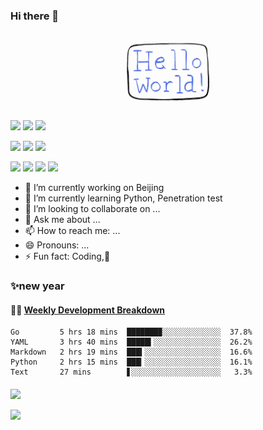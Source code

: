 ### Hi there 👋
<p align="center">
  <img src="https://github.com/intbjw/intbjw/blob/main/hello-world.gif" width="30%">
</p>

[![](https://img.shields.io/badge/MacOS-BigSur-2376bc?style=flat-square&logo=apple&logoColor=ffffff)](https://www.apple.com/)
[![](https://img.shields.io/badge/IDE-Visual%20Studio%20Code-blue?style=flat-square&logo=visual-studio-code&logoColor=ffffff)](https://code.visualstudio.com/)
[![](https://img.shields.io/badge/IDE-PyCharm-blue?style=flat-square&logo=jetbrains&logoColor=ffffff)](https://www.jetbrains.com/pycharm/) 

[![](https://img.shields.io/badge/-Python-3776AB?style=flat-square&logo=python&logoColor=ffffff)](https://www.python.org/)
[![](https://img.shields.io/badge/-C++-269539?style=flat-square&logo=c%2B%2B&logoColor=ffffff)](https://www.cplusplus.com/)
[![](https://img.shields.io/badge/Shell-f05032?style=flat-square&logo=powershell&logoColor=ffffff)](https://www.shell.com/) 

[![](https://img.shields.io/badge/-Docker-2496ED?style=flat-square&logo=docker&logoColor=ffffff)](https://www.docker.com/)
[![](https://img.shields.io/badge/-Git-f05032?style=flat-square&logo=git&logoColor=white)](https://git-scm.com/)
[![](https://img.shields.io/badge/-Markdown-2496ED?style=flat-square&logo=markdown&logoColor=white)](https://daringfireball.net/projects/markdown/)
[![](https://img.shields.io/badge/-Tensorflow-fcc624?style=flat-square&logo=tensorflow&logoColor=white)](https://www.tensorflow.org/)


- 🔭 I’m currently working on Beijing
- 🌱 I’m currently learning Python, Penetration test
- 👯 I’m looking to collaborate on ...
- 💬 Ask me about ...
- 📫 How to reach me: ...
- 😄 Pronouns: ...
- ⚡ Fun fact: Coding,🦑

###  ✨new year


#### 🏊‍♂️ <a href="https://gist.github.com/intbjw/b3f5ba2c84e8e524c10ca588825ff915" target="_blank">Weekly Development Breakdown</a>

<!-- code_time starts -->

```text
Go         5 hrs 18 mins  ███████▉░░░░░░░░░░░░░  37.8%
YAML       3 hrs 40 mins  █████▍░░░░░░░░░░░░░░░  26.2%
Markdown   2 hrs 19 mins  ███▍░░░░░░░░░░░░░░░░░  16.6%
Python     2 hrs 15 mins  ███▎░░░░░░░░░░░░░░░░░  16.1%
Text       27 mins        ▋░░░░░░░░░░░░░░░░░░░░   3.3%
```

<!-- code_time ends -->


#### 



<img align="" height="137px" src="https://github-readme-stats.vercel.app/api?username=hacv&hide_title=true&hide_border=true&show_icons=true&include_all_commits=true&line_height=21&bg_color=0,EC6C6C,FFD479,FFFC79,73FA79&theme=graywhite&locale=cn" />

![](https://github-readme-stats.vercel.app/api/wakatime?username=moew&api_domain=wakapi.dev&bg_color=2D3748&title_color=2F855A&icon_color=2F855A&text_color=ffffff&custom_title=Wakapi%20Week%20Stats&layout=compact)




